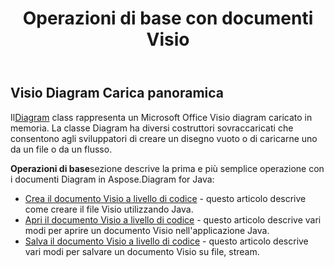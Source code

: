 ﻿---
title: Operazioni di base con documenti Visio
linktitle: Operazioni di base
type: docs
weight: 30
url: /it/java/basic-operations/
description: La sezione Operazioni di base descrive le possibilità di aprire e salvare documenti Visio utilizzando Aspose.Diagram for Java.
---
## **Visio Diagram Carica panoramica**
 Il[Diagram](https://reference.aspose.com/diagram/java/com.aspose.diagram/Diagram) class rappresenta un Microsoft Office Visio diagram caricato in memoria. La classe Diagram ha diversi costruttori sovraccaricati che consentono agli sviluppatori di creare un disegno vuoto o di caricarne uno da un file o da un flusso.


**Operazioni di base**sezione descrive la prima e più semplice operazione con i documenti Diagram in Aspose.Diagram for Java:

- [Crea il documento Visio a livello di codice](/diagram/it/java/create-visio-document/) - questo articolo descrive come creare il file Visio utilizzando Java.
- [Apri il documento Visio a livello di codice](/diagram/it/java/open-visio-document/) - questo articolo descrive vari modi per aprire un documento Visio nell'applicazione Java.
- [Salva il documento Visio a livello di codice](/diagram/it/java/save-visio-document/) - questo articolo descrive vari modi per salvare un documento Visio su file, stream.

